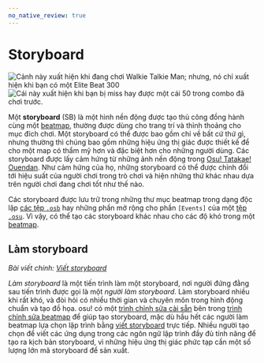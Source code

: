 ```yaml
---
no_native_review: true
---
```


# Storyboard

![](img/Sbpassing.png "Cảnh này xuất hiện khi đang chơi Walkie Talkie Man; nhưng, nó chỉ xuất hiện khi bạn có một Elite Beat 300")
![](img/Sbfailing.png "Cái này xuất hiện khi bạn bị miss hay được một cái 50 trong combo đã chơi trước.")

Một **storyboard** (SB) là một hình nền động được tạo thủ công đồng hành cùng một [beatmap](/wiki/Beatmap), thường được dùng cho trang trí và thỉnh thoảng cho mục đích chơi. Một storyboard có thể được bao gồm chỉ về bất cứ thứ gì, nhưng thường thì chúng bao gồm những hiệu ứng thị giác được thiết kế để cho một map có thẩm mỹ hơn và đặc biệt hơn cho những người dùng. Các storyboard được lấy cảm hứng từ những ảnh nền động trong [Osu! Tatakae! Ouendan](/wiki/Disambiguation/Ouendan). Như cảm hứng của họ, những storyboard có thể được chỉnh đổi tới hiệu suất của người chơi trong trò chơi và hiện những thứ khác nhau dựa trên người chơi đang chơi tốt như thế nào.

Các storyboard được lưu trữ trong những thư mục beatmap trong dạng độc lập [các tệp `.osb`](/wiki/Client/File_formats/osb_(file_format)) hay những phần mở rộng cho phần `[Events]` của một [tệp `.osu`](/wiki/Client/File_formats/osu_(file_format)). Vì vậy, có thể tạo các storyboard khác nhau cho các độ khó trong một [beatmap](/wiki/Beatmap).

## Làm storyboard

*Bài viết chính: [Viết storyboard](/wiki/Storyboard/Scripting)*

*Làm storyboard* là một tiến trình làm một storyboard, nơi người đứng đằng sau tiến trình được gọi là một *người làm storyboard*. Làm storyboard nhiều khi rất khó, và đòi hỏi có nhiều thời gian và chuyên môn trong hình động chuẩn và tạo đồ họa. osu! có một [trình chỉnh sửa cài sẵn](/wiki/Client/Beatmap_editor/Design) bên trong [trình chỉnh sửa beatmap](/wiki/Client/Beatmap_editor) để giúp tạo storyboard, mặc dù hầu hết các người làm beatmap lựa chọn lập trình bằng [viết storyboard](/wiki/Storyboard/Scripting) trực tiếp. Nhiều người tạo chọn để viết các ứng dụng trong các ngôn ngữ lập trình đầy đủ tính năng để tạo ra kịch bản storyboard, vì những hiệu ứng thị giác phức tạp cần một số lượng lớn mã storyboard để sản xuất.
